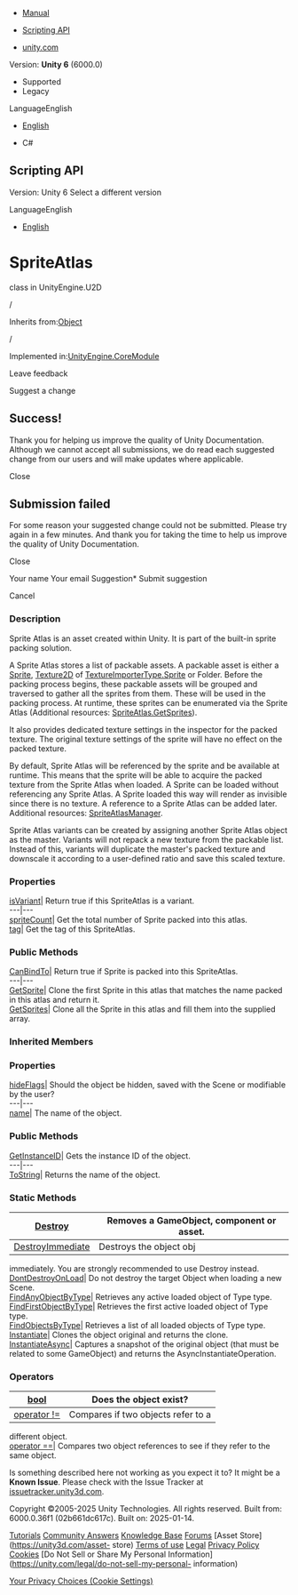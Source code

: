 [ ]()

  * [Manual](../Manual/index.html)
  * [Scripting API](../ScriptReference/index.html)

  * [unity.com](https://unity.com/)

Version: **Unity 6** (6000.0)

  * Supported
  * Legacy

LanguageEnglish

  * [English]()

  * C#

[ ](https://docs.unity3d.com)

## Scripting API

Version: Unity 6 Select a different version

LanguageEnglish

  * [English]()

# SpriteAtlas

class in UnityEngine.U2D

/

Inherits from:[Object](Object.html)

/

Implemented in:[UnityEngine.CoreModule](UnityEngine.CoreModule.html)

Leave feedback

Suggest a change

## Success!

Thank you for helping us improve the quality of Unity Documentation. Although
we cannot accept all submissions, we do read each suggested change from our
users and will make updates where applicable.

Close

## Submission failed

For some reason your suggested change could not be submitted. Please <a>try
again</a> in a few minutes. And thank you for taking the time to help us
improve the quality of Unity Documentation.

Close

Your name Your email Suggestion* Submit suggestion

Cancel

[ ]()

### Description

Sprite Atlas is an asset created within Unity. It is part of the built-in
sprite packing solution.

A Sprite Atlas stores a list of packable assets. A packable asset is either a
[Sprite](Sprite.html), [Texture2D](Texture2D.html) of
[TextureImporterType.Sprite](TextureImporterType.Sprite.html) or Folder.
Before the packing process begins, these packable assets will be grouped and
traversed to gather all the sprites from them. These will be used in the
packing process. At runtime, these sprites can be enumerated via the Sprite
Atlas (Additional resources:
[SpriteAtlas.GetSprites](U2D.SpriteAtlas.GetSprites.html)).  
  
It also provides dedicated texture settings in the inspector for the packed
texture. The original texture settings of the sprite will have no effect on
the packed texture.  
  
By default, Sprite Atlas will be referenced by the sprite and be available at
runtime. This means that the sprite will be able to acquire the packed texture
from the Sprite Atlas when loaded. A Sprite can be loaded without referencing
any Sprite Atlas. A Sprite loaded this way will render as invisible since
there is no texture. A reference to a Sprite Atlas can be added later.
Additional resources: [SpriteAtlasManager](U2D.SpriteAtlasManager.html).  
  
Sprite Atlas variants can be created by assigning another Sprite Atlas object
as the master. Variants will not repack a new texture from the packable list.
Instead of this, variants will duplicate the master's packed texture and
downscale it according to a user-defined ratio and save this scaled texture.

### Properties

[isVariant](U2D.SpriteAtlas-isVariant.html)| Return true if this SpriteAtlas
is a variant.  
---|---  
[spriteCount](U2D.SpriteAtlas-spriteCount.html)| Get the total number of
Sprite packed into this atlas.  
[tag](U2D.SpriteAtlas-tag.html)| Get the tag of this SpriteAtlas.  
  
### Public Methods

[CanBindTo](U2D.SpriteAtlas.CanBindTo.html)| Return true if Sprite is packed
into this SpriteAtlas.  
---|---  
[GetSprite](U2D.SpriteAtlas.GetSprite.html)| Clone the first Sprite in this
atlas that matches the name packed in this atlas and return it.  
[GetSprites](U2D.SpriteAtlas.GetSprites.html)| Clone all the Sprite in this
atlas and fill them into the supplied array.  
  
### Inherited Members

### Properties

[hideFlags](Object-hideFlags.html)| Should the object be hidden, saved with
the Scene or modifiable by the user?  
---|---  
[name](Object-name.html)| The name of the object.  
  
### Public Methods

[GetInstanceID](Object.GetInstanceID.html)| Gets the instance ID of the
object.  
---|---  
[ToString](Object.ToString.html)| Returns the name of the object.  
  
### Static Methods

[Destroy](Object.Destroy.html)| Removes a GameObject, component or asset.  
---|---  
[DestroyImmediate](Object.DestroyImmediate.html)| Destroys the object obj
immediately. You are strongly recommended to use Destroy instead.  
[DontDestroyOnLoad](Object.DontDestroyOnLoad.html)| Do not destroy the target
Object when loading a new Scene.  
[FindAnyObjectByType](Object.FindAnyObjectByType.html)| Retrieves any active
loaded object of Type type.  
[FindFirstObjectByType](Object.FindFirstObjectByType.html)| Retrieves the
first active loaded object of Type type.  
[FindObjectsByType](Object.FindObjectsByType.html)| Retrieves a list of all
loaded objects of Type type.  
[Instantiate](Object.Instantiate.html)| Clones the object original and returns
the clone.  
[InstantiateAsync](Object.InstantiateAsync.html)| Captures a snapshot of the
original object (that must be related to some GameObject) and returns the
AsyncInstantiateOperation.  
  
### Operators

[bool](Object-operator_Object.html)| Does the object exist?  
---|---  
[operator !=](Object-operator_ne.html)| Compares if two objects refer to a
different object.  
[operator ==](Object-operator_eq.html)| Compares two object references to see
if they refer to the same object.  
  
Is something described here not working as you expect it to? It might be a
**Known Issue**. Please check with the Issue Tracker at
[issuetracker.unity3d.com](https://issuetracker.unity3d.com).

Copyright ©2005-2025 Unity Technologies. All rights reserved. Built from:
6000.0.36f1 (02b661dc617c). Built on: 2025-01-14.

[Tutorials](https://unity3d.com/learn) [Community
Answers](https://answers.unity3d.com) [Knowledge
Base](https://support.unity3d.com/hc/en-us)
[Forums](https://forum.unity3d.com) [Asset Store](https://unity3d.com/asset-
store) [Terms of use](https://docs.unity3d.com/Manual/TermsOfUse.html)
[Legal](https://unity.com/legal) [Privacy
Policy](https://unity.com/legal/privacy-policy)
[Cookies](https://unity.com/legal/cookie-policy) [Do Not Sell or Share My
Personal Information](https://unity.com/legal/do-not-sell-my-personal-
information)

[Your Privacy Choices (Cookie Settings)](javascript:void\(0\);)

